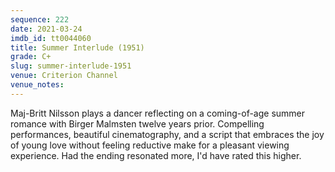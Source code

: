 ```yaml
---
sequence: 222
date: 2021-03-24
imdb_id: tt0044060
title: Summer Interlude (1951)
grade: C+
slug: summer-interlude-1951
venue: Criterion Channel
venue_notes:
---
```


Maj-Britt Nilsson plays a dancer reflecting on a coming-of-age summer romance with Birger Malmsten twelve years prior. Compelling performances, beautiful cinematography, and a script that embraces the joy of young love without feeling reductive make for a pleasant viewing experience. Had the ending resonated more, I'd have rated this higher.
